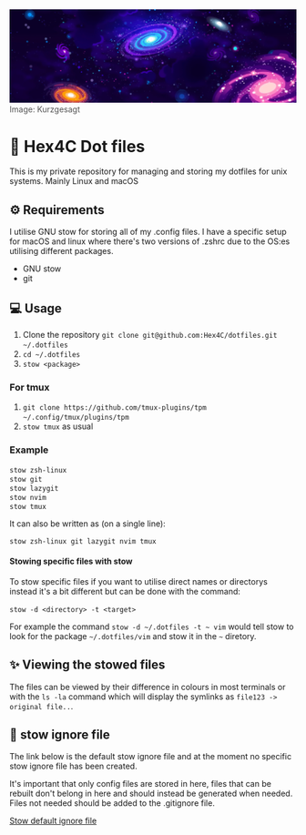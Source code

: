<img src="assets/banner.png" alt="Kurzgesagt banner for style points">
<span style="color: #555555">Image: Kurzgesagt</span>

# 🌠 Hex4C Dot files


This is my private repository for managing and storing my dotfiles for unix systems. 
Mainly Linux and macOS

## ⚙️ Requirements 

I utilise GNU stow for storing all of my .config files. I have a specific setup for
macOS and linux where there's two versions of .zshrc due to the OS:es utilising different
packages.

- GNU stow 
- git


## 💻 Usage

1. Clone the repository `git clone git@github.com:Hex4C/dotfiles.git ~/.dotfiles`
2. `cd ~/.dotfiles`
3. `stow <package>`

### For tmux

1. `git clone https://github.com/tmux-plugins/tpm ~/.config/tmux/plugins/tpm`
2. `stow tmux` as usual

### Example

```console
stow zsh-linux
stow git
stow lazygit
stow nvim
stow tmux
```

It can also be written as (on a single line):

```console
stow zsh-linux git lazygit nvim tmux
```


#### Stowing specific files with stow

To stow specific files if you want to utilise direct names or directorys instead it's a bit different
but can be done with the command:

`stow -d <directory> -t <target>` 

For example the command `stow -d ~/.dotfiles -t ~ vim` would tell stow to look for the package `~/.dotfiles/vim` 
and stow it in the `~` diretory.

## ✨ Viewing the stowed files
The files can be viewed by their difference in colours in most terminals or with the `ls -la` command
which will display the symlinks as `file123 -> original file..`.

## 🌱 stow ignore file

The link below is the default stow ignore file and at the moment no specific stow ignore file has been created.

It's important that only config files are stored in here, files that can be rebuilt don't belong in here and 
should instead be generated when needed. Files not needed should be added to the .gitignore file.

[Stow default ignore file](https://www.gnu.org/software/stow/manual/html_node/Types-And-Syntax-Of-Ignore-Lists.html)

